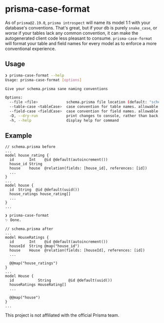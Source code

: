 # prisma-case-format

As of `prisma@2.19.0`, `prisma introspect` will name its model 1:1 with your database's conventions. That's great, but if your db is purely `snake_case`, or _worse_ if your tables lack any common convention, it can make the autogenerated client code less pleasant to consume. `prisma-case-format` will format your table and field names for every model as to enforce a more conventional experience.

## Usage

```bash
❯ prisma-case-format --help
Usage: prisma-case-format [options]

Give your schema.prisma sane naming conventions

Options:
  --file <file>             schema.prisma file location (default: "schema.prisma")
  --table-case <tableCase>  case convention for table names. allowable values: "pascal", "camel", "snake" (default: "pascal")
  --field-case <fieldCase>  case convention for field names. allowable values: "pascal", "camel", "snake" (default: "camel")
  -D, --dry-run             print changes to console, rather than back to file (default: false)
  -h, --help                display help for command
```

## Example

```prisma
// schema.prisma before
...
model house_rating {
  id       Int    @id @default(autoincrement())
  house_id String
  house    house  @relation(fields: [house_id], references: [id])
  ...
}
...
model house {
  id  String  @id @default(uuid())
  house_ratings house_rating[]
  ...
}
...
```

```bash
❯ prisma-case-format
✨ Done.
```

```prisma
// schema.prisma after
...
model HouseRatings {
  id       Int    @id @default(autoincrement())
  houseId  String @map("house_id")
  house    House  @relation(fields: [houseId], references: [id])
  ...

  @@map("house_ratings")
}
...
model House {
  id           String        @id @default(uuid())
  houseRatings HouseRating[]
  ...

  @@map("house")
}
...
```

This project is not affiliated with the official Prisma team.